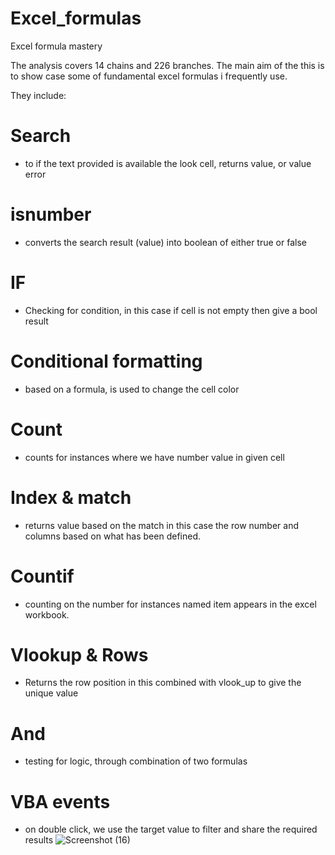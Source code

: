 # Excel_formulas

Excel formula mastery

The analysis covers 14 chains and 226 branches.
The main aim of the this is to show case some of fundamental excel formulas i frequently use.

They include:

# Search
- to if the text provided is available the look cell, returns value, or value error
# isnumber
- converts the search result (value)  into boolean of either true or false

# IF 
- Checking for condition, in this case if cell is not empty then give a bool result

# Conditional formatting 
- based on a formula, is used to change the cell color

# Count 
- counts for instances where we have number value in given cell

# Index & match 
- returns value based on the match in this case the row number and columns based on what has been defined.

# Countif  
- counting on the number for instances  named item appears in the excel workbook.

# Vlookup & Rows 
- Returns the row position in this combined with vlook_up to give the unique value 

# And
- testing for logic, through combination of two formulas

# VBA events 
- on double click, we use the target value to filter and share the required results
![Screenshot (16)](https://user-images.githubusercontent.com/86672704/185939425-a1eb64c8-232e-4490-8139-79606d55b43f.png)
